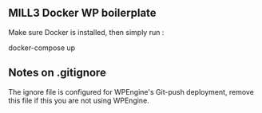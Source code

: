 ## MILL3 Docker WP boilerplate

Make sure Docker is installed, then simply run :

  docker-compose up

## Notes on .gitignore

The ignore file is configured for WPEngine's Git-push deployment, remove this file if this you are not using WPEngine.